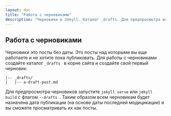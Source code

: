 ```yaml
---
layout: doc
title: "Работа с черновиками"
description: "Черновики в Jekyll. Каталог _drafts. Для предпросмотра используйте флаг --drafts. Добавьте каталог _drafts в .gitignore"
---
```

## Работа с черновиками

Черновики это посты без даты. Это посты над которыми вы еще работаете и не хотите пока публиковать. Для работы с черновиками создайте каталог `_drafts ` в корне сайта и создайте свой первый черновик:

```
|-- _drafts/
|   |-- a-draft-post.md
```

Для предпросмотра черновиков запустите `jekyll serve` или `jekyll build` с флагом `--drafts `. Таким образом всем черновикам будет назначена дата публикации (на основе даты последней модицикации) и вы сможете просматривать их как посты.
